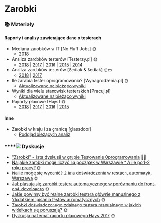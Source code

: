 # Zarobki

### 📚 Materiały

#### Raporty i analizy zawierające dane o testerach

* Mediana zarobków w IT \[No Fluff Jobs\] 🌞
  * [2018](https://nofluffjobs.com/blog/praca-w-it-mediana-wynagrodzen-w-zaleznosci-od-specjalnosci/)
* Analiza zarobków testerów \[Testerzy.pl\] 🌞
  * [2018](http://www.testerzy.pl/baza-wiedzy/analiza-zarobkow-testerow-2018-czesc-i) \| [2017](http://testerzy.pl/baza-wiedzy/analiza-zarobkow-testerow-2017-czesc-i) \| [2016](http://testerzy.pl/baza-wiedzy/analiza-zarobkow-testerow-2016-czesc-i) \| [2015](http://testerzy.pl/wiesci-ze-swiata-testerow/analiza-zarobkow-testerow-2015-czesc-i) \| [2014](http://testerzy.pl/baza-wiedzy/analiza-zarobkow-testerow-2014-czesc-i)
* Analiza zarobków testerów \[Sedlak & Sedlak\] 🌞💵
  * [2018](https://wynagrodzenia.pl/artykul/zarobki-testerow-oprogramowania-w-2018-roku) \| [2017](https://wynagrodzenia.pl/raport-placowy/raport-placowy-sedlak-amp-sedlak-dla-branzy-it-2017)
* Ile zarabia tester oprogramowania? \[Wynagrodzenia.pl\] 🌞
  * [Aktualizowane na bieżąco wyniki](https://wynagrodzenia.pl/moja-placa/ile-zarabia-tester-oprogramowania)
* Wyniki dla wielu stanowisk testerskich \[Pracuj.pl\]
  * [Aktualizowane na bieżąco wyniki](https://zarobki.pracuj.pl/stanowiska/it-rozwoj-oprogramowania)
* Raporty płacowe \[Hays\] 🌞 
  * [2018](https://www.hays.pl/raport-placowy/index.htm) \| [2017](https://www.hays.pl/raport-placowy/archiwum/2017/index.htm) \| [2016](https://www.hays.pl/raport-placowy/archiwum/2016/index.htm) \| [2015](https://www.hays.pl/raport-placowy/archiwum/2015/index.htm)

#### Inne

* Zarobki w kraju i za granicą \[glassdoor\] 
  * [Podgląd bieżących analiz](https://www.glassdoor.com/Salaries/index.htm)

###  ****![](.gitbook/assets/icons8-facebook-50%20%286%29.png) **Dyskusje**

* ["Zarobki" - lista dyskusji w grupie Testowanie Oprogramowania](https://www.facebook.com/groups/141683635854223/post_tags/?post_tag_id=1765794140109823&ref=manage_page) 🏤🌞
* [Na jakie zarobki mogę liczyć na początek w Warszawie ? A ile po 1-2 roku pracy?](https://www.facebook.com/groups/TestowanieOprogramowania/permalink/1309418115747430/?match=emFyb2JraQ%3D%3D) 🌞
* [Na ile mogę się wycenić? 2 lata doświadczenia w testach, automatyk, Warszawa](https://www.facebook.com/groups/TestowanieOprogramowania/permalink/1205366086152634/?match=emFyb2JraQ%3D%3D) 🌞
* [Jak plasują się zarobki testera automatycznego w porównaniu do front-end-developera](https://www.facebook.com/groups/TestowanieOprogramowania/permalink/1202685009754075/?match=emFyb2JraQ%3D%3D) 🌞
* [Jakie powinny być realne zarobki testera głównie manualnego z 'dodatkiem' pisania testów automatycznych](https://www.facebook.com/groups/TestowanieOprogramowania/permalink/1141912895831287/?match=emFyb2JraQ%3D%3D) 🌞
* [Zarobki doświadczonego zdalnego testera manualnego w jakich widełkach się poruszają?](https://www.facebook.com/groups/TestowanieOprogramowania/permalink/1134230916599485/?match=emFyb2JraQ%3D%3D) 🌞
* [Dyskusja na temat raportu płacowego Hays 2017](https://www.facebook.com/groups/TestowanieOprogramowania/permalink/1292137867475455/?match=aGF5cw%3D%3D) 🌞

